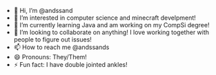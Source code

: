 - 👋 Hi, I’m @andssand
- 👀 I’m interested in computer science and minecraft develpment!
- 🌱 I’m currently learning Java and am working on my CompSi degree!
- 💞️ I’m looking to collaborate on anything! I love working together with people to figure out issues!
- 📫 How to reach me @andssands
- 😄 Pronouns: They/Them!
- ⚡ Fun fact: I have double jointed ankles!

<!---
andssand/andssand is a ✨ special ✨ repository because its `README.md` (this file) appears on your GitHub profile.
You can click the Preview link to take a look at your changes.
--->
